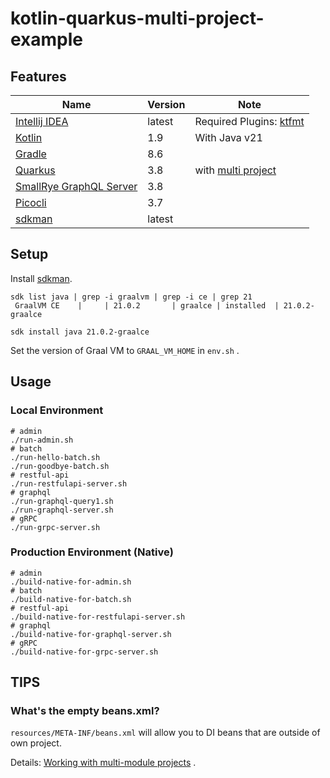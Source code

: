 # kotlin-quarkus-multi-project-example

## Features

| Name                                                                    | Version | Note                                                                                            |
|-------------------------------------------------------------------------|---------|-------------------------------------------------------------------------------------------------|
| [Intellij IDEA](https://www.jetbrains.com/idea/)                        | latest  | Required Plugins: [ktfmt](https://plugins.jetbrains.com/plugin/14912-ktfmt)                     |
| [Kotlin](https://kotlinlang.org/)                                       | 1.9     | With Java v21                                                                                   |
| [Gradle](https://gradle.org/)                                           | 8.6     |                                                                                                 |
| [Quarkus](https://quarkus.io/)                                          | 3.8     | with [multi project](http://gradle.monochromeroad.com/docs/userguide/multi_project_builds.html) |
| [SmallRye GraphQL Server](https://github.com/smallrye/smallrye-graphql) | 3.8     |                                                                                                 |
| [Picocli](https://picocli.info/)                                        | 3.7     |                                                                                                 |
| [sdkman](https://sdkman.io/)                                            | latest  |                                                                                                 |

## Setup

Install [sdkman](https://sdkman.io/).

```shell
sdk list java | grep -i graalvm | grep -i ce | grep 21
 GraalVM CE    |     | 21.0.2       | graalce | installed  | 21.0.2-graalce

sdk install java 21.0.2-graalce
```

Set the version of Graal VM to `GRAAL_VM_HOME` in `env.sh` .

## Usage

### Local Environment

```shell
# admin
./run-admin.sh
# batch
./run-hello-batch.sh
./run-goodbye-batch.sh
# restful-api
./run-restfulapi-server.sh
# graphql
./run-graphql-query1.sh
./run-graphql-server.sh
# gRPC
./run-grpc-server.sh
```

### Production Environment (Native)

```shell
# admin
./build-native-for-admin.sh
# batch
./build-native-for-batch.sh
# restful-api
./build-native-for-restfulapi-server.sh
# graphql
./build-native-for-graphql-server.sh
# gRPC
./build-native-for-grpc-server.sh
```

## TIPS

### What's the empty beans.xml?

`resources/META-INF/beans.xml` will allow you to DI beans that are outside of own project.

Details: [Working with multi-module projects](https://quarkus.io/guides/gradle-tooling#multi-module-gradle) .
